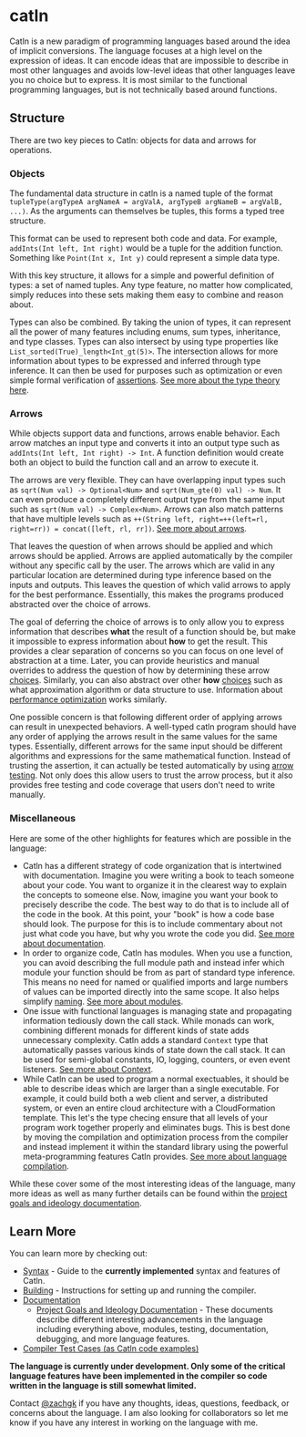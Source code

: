 # catln

Catln is a new paradigm of programming languages based around the idea of implicit conversions.
The language focuses at a high level on the expression of ideas.
It can encode ideas that are impossible to describe in most other languages and avoids low-level ideas that other languages leave you no choice but to express.
It is most similar to the functional programming languages, but is not technically based around functions.

## Structure 

There are two key pieces to Catln: objects for data and arrows for operations.

### Objects

The fundamental data structure in catln is a named tuple of the format `tupleType(argTypeA argNameA = argValA, argTypeB argNameB = argValB, ...)`. As the arguments can themselves be tuples, this forms a typed tree structure.

This format can be used to represent both code and data. For example, `addInts(Int left, Int right)` would be a tuple for the addition function. Something like `Point(Int x, Int y)` could represent a simple data type.

With this key structure, it allows for a simple and powerful definition of types: a set of named tuples. Any type feature, no matter how complicated, simply reduces into these sets making them easy to combine and reason about.

Types can also be combined. By taking the union of types, it can represent all the power of many features including enums, sum types, inheritance, and type classes. Types can also intersect by using type properties like `List_sorted(True)_length<Int_gt(5)>`. The intersection allows for more information about types to be expressed and inferred through type inference. It can then be used for purposes such as optimization or even simple formal verification of [assertions](docs/philosophy/assertions.md). [See more about the type theory here](docs/philosophy/typeTheory.md).

### Arrows

While objects support data and functions, arrows enable behavior. Each arrow matches an input type and converts it into an output type such as `addInts(Int left, Int right) -> Int`. A function definition would create both an object to build the function call and an arrow to execute it.

The arrows are very flexible. They can have overlapping input types such as `sqrt(Num val) -> Optional<Num>` and `sqrt(Num_gte(0) val) -> Num`. It can even produce a completely different output type from the same input such as `sqrt(Num val) -> Complex<Num>`. Arrows can also match patterns that have multiple levels such as `++(String left, right=++(left=rl, right=rr)) = concat([left, rl, rr])`. [See more about arrows](docs/philosophy/typeSystem.md).

That leaves the question of when arrows should be applied and which arrows should be applied. Arrows are applied automatically by the compiler without any specific call by the user. The arrows which are valid in any particular location are determined during type inference based on the inputs and outputs. This leaves the question of which valid arrows to apply for the best performance. Essentially, this makes the programs produced abstracted over the choice of arrows.

The goal of deferring the choice of arrows is to only allow you to express information that describes **what** the result of a function should be, but make it impossible to express information about **how** to get the result. This provides a clear separation of concerns so you can focus on one level of abstraction at a time. Later, you can provide heuristics and manual overrides to address the question of how by determining these arrow [choices](docs/philosophy/choice.md). Similarly, you can also abstract over other **how** [choices](docs/philosophy/choice.md) such as what approximation algorithm or data structure to use. Information about [performance optimization](docs/philosophy/optimization.md) works similarly.

One possible concern is that following different order of applying arrows can result in unexpected behaviors. A well-typed catln program should have any order of applying the arrows result in the same values for the same types. Essentially, different arrows for the same input should be different algorithms and expressions for the same mathematical function. Instead of trusting the assertion, it can actually be tested automatically by using [arrow testing](docs/philosophy/arrowTesting.md). Not only does this allow users to trust the arrow process, but it also provides free testing and code coverage that users don't need to write manually.

### Miscellaneous

Here are some of the other highlights for features which are possible in the language:

- Catln has a different strategy of code organization that is intertwined with documentation. Imagine you were writing a book to teach someone about your code. You want to organize it in the clearest way to explain the concepts to someone else. Now, imagine you want your book to precisely describe the code. The best way to do that is to include all of the code in the book. At this point, your "book" is how a code base should look. The purpose for this is to include commentary about not just what code you have, but why you wrote the code you did. [See more about documentation](docs/philosophy/documentation.md).
- In order to organize code, Catln has modules. When you use a function, you can avoid describing the full module path and instead infer which module your function should be from as part of standard type inference. This means no need for named or qualified imports and large numbers of values can be imported directly into the same scope. It also helps simplify [naming](docs/philosophy/naming.md). [See more about modules](docs/philosophy/modules.md).
- One issue with functional languages is managing state and propagating information tediously down the call stack. While monads can work, combining different monads for different kinds of state adds unnecessary complexity. Catln adds a standard `Context` type that automatically passes various kinds of state down the call stack. It can be used for semi-global constants, IO, logging, counters, or even event listeners. [See more about Context](docs/philosophy/context.md).
- While Catln can be used to program a normal exectuables, it should be able to describe ideas which are larger than a single executable. For example, it could build both a web client and server, a distributed system, or even an entire cloud architecture with a CloudFormation template. This let's the type checing ensure that all levels of your program work together properly and eliminates bugs. This is best done by moving the compilation and optimization process from the compiler and instead implement it within the standard library using the powerful meta-programming features Catln provides. [See more about language compilation](docs/philosophy/languageCompilation.md).

While these cover some of the most interesting ideas of the language, many more ideas as well as many further details can be found within the [project goals and ideology documentation](docs/philosophy).

## Learn More

You can learn more by checking out:

- [Syntax](docs/syntax.md) - Guide to the **currently implemented** syntax and features of Catln.
- [Building](docs/building.md) - Instructions for setting up and running the compiler.
- [Documentation](docs)
  - [Project Goals and Ideology Documentation](docs/philosophy) - These documents describe different interesting advancements in the language including everything above, modules, testing, documentation, debugging, and more language features.
- [Compiler Test Cases (as Catln code examples)](test/code)

**The language is currently under development. Only some of the critical language features have been implemented in the compiler so code written in the language is still somewhat limited.**

Contact [@zachgk](mailto:zachary@kimberg.com) if you have any thoughts, ideas, questions, feedback, or concerns about the language. I am also looking for collaborators so let me know if you have any interest in working on the language with me.

